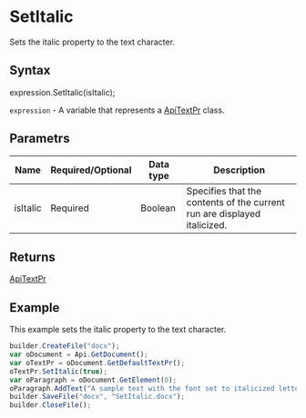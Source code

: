 # SetItalic

Sets the italic property to the text character.

## Syntax

expression.SetItalic(isItalic);

`expression` - A variable that represents a [ApiTextPr](../ApiTextPr.md) class.

## Parametrs

| **Name** | **Required/Optional** | **Data type** | **Description** |
| ------------- | ------------- | ------------- | ------------- |
| isItalic | Required | Boolean | Specifies that the contents of the current run are displayed italicized. |

## Returns

[ApiTextPr](../ApiTextPr.md)

## Example

This example sets the italic property to the text character.

```javascript
builder.CreateFile("docx");
var oDocument = Api.GetDocument();
var oTextPr = oDocument.GetDefaultTextPr();
oTextPr.SetItalic(true);
var oParagraph = oDocument.GetElement(0);
oParagraph.AddText("A sample text with the font set to italicized letters using the text properties.");
builder.SaveFile("docx", "SetItalic.docx");
builder.CloseFile();
```